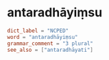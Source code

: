 # antaradhāyiṃsu

``` toml
dict_label = "NCPED"
word = "antaradhāyiṃsu"
grammar_comment = "3 plural"
see_also = ["antaradhāyati"]
```

